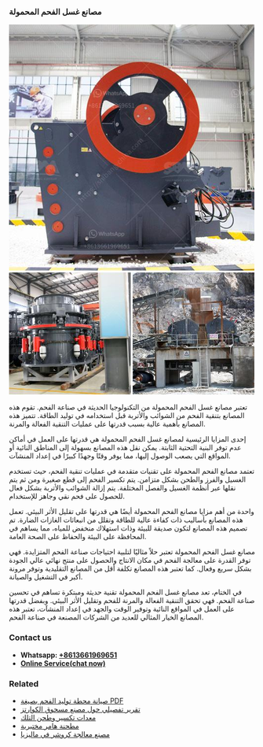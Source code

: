 <h3>مصانع غسل الفحم المحمولة</h3><img src='1701853458.jpg' alt=''><p>تعتبر مصانع غسل الفحم المحمولة من التكنولوجيا الحديثة في صناعة الفحم. تقوم هذه المصانع بتنقية الفحم من الشوائب والأتربة قبل استخدامه في توليد الطاقة. تتميز هذه المصانع بأهمية عالية بسبب قدرتها على عمليات التنقية الفعالة والمرنة.</p><p>إحدى المزايا الرئيسية لمصانع غسل الفحم المحمولة هي قدرتها على العمل في أماكن عدم توفر البنية التحتية الثابتة. يمكن نقل هذه المصانع بسهولة إلى المناطق النائية أو المواقع التي يصعب الوصول إليها، مما يوفر وقتًا وجهدًا كبيرًا في إعداد المنشآت.</p><p>تعتمد مصانع الفحم المحمولة على تقنيات متقدمة في عمليات تنقية الفحم، حيث تستخدم الغسيل والفرز والطحن بشكل متزامن. يتم تكسير الفحم إلى قطع صغيرة ومن ثم يتم نقلها عبر أنظمة الغسيل والفصل المختلفة. يتم إزالة الشوائب والأتربة بشكل فعال للحصول على فحم نقي وجاهز للإستخدام.</p><p>واحدة من أهم مزايا مصانع الفحم المحمولة أيضًا هي قدرتها على تقليل الأثر البيئي. تعمل هذه المصانع بأساليب ذات كفاءة عالية للطاقة وتقلل من انبعاثات الغازات الضارة. تم تصميم هذه المصانع لتكون صديقة للبيئة وذات استهلاك منخفض للمياه، مما يساهم في المحافظة على البيئة والحفاظ على الصحة العامة.</p><p>مصانع غسل الفحم المحمولة تعتبر حلاً مثاليًا لتلبية احتياجات صناعة الفحم المتزايدة. فهي توفر القدرة على معالجة الفحم في مكان الانتاج والحصول على منتج نهائي عالي الجودة بشكل سريع وفعال. كما تعتبر هذه المصانع تكلفة أقل من المصانع التقليدية وتوفر مرونة أكبر في التشغيل والصيانة.</p><p>في الختام، تعد مصانع غسل الفحم المحمولة تقنية حديثة ومبتكرة تساهم في تحسين صناعة الفحم. فهي تحقق التنقية الفعالة والمرنة للفحم وتقليل الأثر البيئي. وبفضل قدرتها على العمل في المواقع النائية وتوفير الوقت والجهد في إعداد المنشآت، تعتبر هذه المصانع الخيار المثالي للعديد من الشركات المصنعة في صناعة الفحم.</p><h3>Contact us</h3><ul><li><strong>Whatsapp:&nbsp;<a href="https://wa.me/8613661969651">+8613661969651</a></strong></li><li><a href="https://swt.shibang-china.com/?git&amp;zhl&amp;مصانع غسل الفحم المحمولة"><strong>Online Service(chat now)</strong></a></li></ul><h3>Related</h3><ul><li><a href='صيانة محطة توليد الفحم بصيغة PDF.md'>صيانة محطة توليد الفحم بصيغة PDF</a></li><li><a href='تقرير تفصيلي حول مصنع مسحوق الكوارتز.md'>تقرير تفصيلي حول مصنع مسحوق الكوارتز</a></li><li><a href='معدات تكسير وطحن التلك.md'>معدات تكسير وطحن التلك</a></li><li><a href='مطحنة هامر مختبرية.md'>مطحنة هامر مختبرية</a></li><li><a href='مصنع معالجة كروشر في ماليزيا.md'>مصنع معالجة كروشر في ماليزيا</a></li></ul>